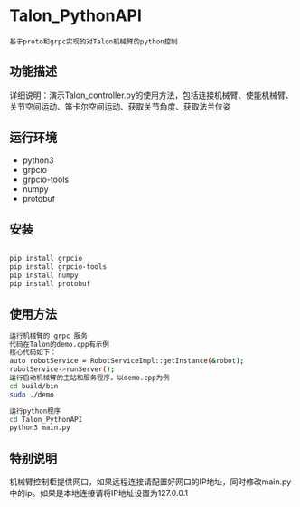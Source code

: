# Talon_PythonAPI
    基于proto和grpc实现的对Talon机械臂的python控制
## 功能描述
详细说明：演示Talon_controller.py的使用方法，包括连接机械臂、使能机械臂、关节空间运动、笛卡尔空间运动、获取关节角度、获取法兰位姿
## 运行环境
- python3
- grpcio
- grpcio-tools
- numpy
- protobuf
## 安装
```bash

pip install grpcio
pip install grpcio-tools
pip install numpy
pip install protobuf
```
## 使用方法
```bash
运行机械臂的 grpc 服务
代码在Talon的demo.cpp有示例
核心代码如下：
auto robotService = RobotServiceImpl::getInstance(&robot);
robotService->runServer();
运行启动机械臂的主站和服务程序，以demo.cpp为例
cd build/bin
sudo ./demo

运行python程序
cd Talon_PythonAPI
python3 main.py
```
## 特别说明
机械臂控制柜提供网口，如果远程连接请配置好网口的IP地址，同时修改main.py中的ip。如果是本地连接请将IP地址设置为127.0.0.1
